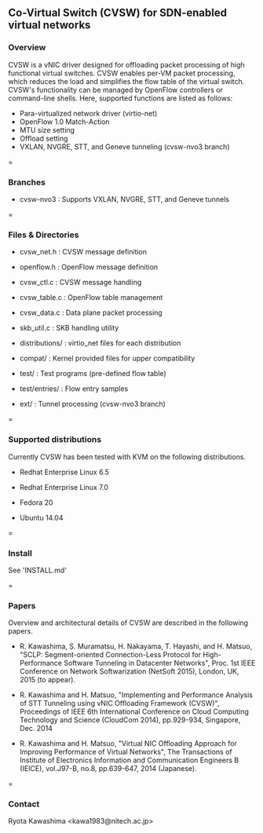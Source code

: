 ## Co-Virtual Switch (CVSW) for SDN-enabled virtual networks


### Overview

CVSW is a vNIC driver designed for offloading packet processing of 
high functional virtual switches. CVSW enables per-VM packet processing, 
which reduces the load and simplifies the flow table of the virtual 
switch. CVSW's functionality can be managed by OpenFlow controllers or 
command-line shells. Here, supported functions are listed as follows:

* Para-virtualized network driver (virtio-net)
* OpenFlow 1.0 Match-Action
* MTU size setting
* Offload  setting
* VXLAN, NVGRE, STT, and Geneve tunneling (cvsw-nvo3 branch)


=
### Branches

* cvsw-nvo3       : Supports VXLAN, NVGRE, STT, and Geneve tunnels


=
### Files & Directories

* cvsw_net.h      : CVSW message definition

* openflow.h      : OpenFlow message definition

* cvsw_ctl.c      : CVSW message handling

* cvsw_table.c    : OpenFlow table management

* cvsw_data.c     : Data plane packet processing

* skb_util.c      : SKB handling utility

* distributions/  : virtio_net files for each distribution

* compat/         : Kernel provided files for upper compatibility

* test/           : Test programs (pre-defined flow table)

* test/entries/   : Flow entry samples

* ext/            : Tunnel processing (cvsw-nvo3 branch)


=
### Supported distributions

Currently CVSW has been tested with KVM on the following distributions.

 * Redhat Enterprise Linux 6.5

 * Redhat Enterprise Linux 7.0

 * Fedora 20

 * Ubuntu 14.04


=
### Install

See 'INSTALL.md'


=
### Papers

Overview and architectural details of CVSW are described in the following 
papers.

* R. Kawashima, S. Muramatsu, H. Nakayama, T. Hayashi, and H. Matsuo, 
"SCLP: Segment-oriented Connection-Less Protocol for High-Performance 
Software Tunneling in Datacenter Networks", Proc. 1st IEEE Conference on 
Network Softwarization (NetSoft 2015), London, UK, 2015 (to appear).

* R. Kawashima and H. Matsuo, "Implementing and Performance Analysis of 
STT Tunneling using vNIC Offloading Framework (CVSW)", 
Proceedings of IEEE 6th International Conference on Cloud Computing 
Technology and Science (CloudCom 2014), pp.929-934, Singapore, Dec. 2014

* R. Kawashima and H. Matsuo, "Virtual NIC Offloading Approach for 
Improving Performance of Virtual Networks", The Transactions of 
Institute of Electronics Information and Communication Engineers B 
(IEICE), vol.J97-B, no.8, pp.639-647, 2014 (Japanese).


=
### Contact 

Ryota Kawashima &lt;kawa1983<span>@</span>nitech.ac.jp&gt;

